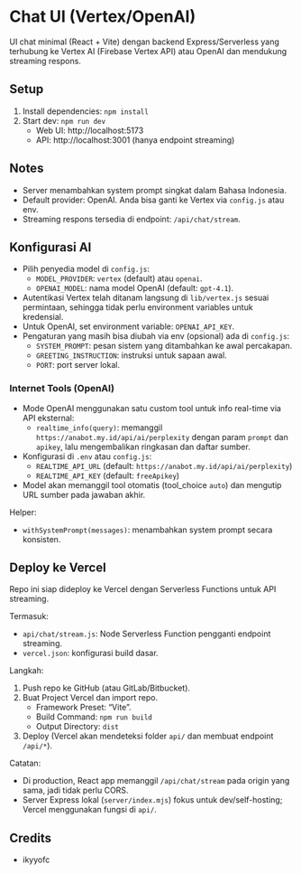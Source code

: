 # Chat UI (Vertex/OpenAI)

UI chat minimal (React + Vite) dengan backend Express/Serverless yang terhubung ke Vertex AI (Firebase Vertex API) atau OpenAI dan mendukung streaming respons.

## Setup

1. Install dependencies: `npm install`
2. Start dev: `npm run dev`
   - Web UI: http://localhost:5173
   - API: http://localhost:3001 (hanya endpoint streaming)

## Notes

- Server menambahkan system prompt singkat dalam Bahasa Indonesia.
- Default provider: OpenAI. Anda bisa ganti ke Vertex via `config.js` atau env.
- Streaming respons tersedia di endpoint: `/api/chat/stream`.

## Konfigurasi AI

- Pilih penyedia model di `config.js`:
  - `MODEL_PROVIDER`: `vertex` (default) atau `openai`.
  - `OPENAI_MODEL`: nama model OpenAI (default: `gpt-4.1`).
- Autentikasi Vertex telah ditanam langsung di `lib/vertex.js` sesuai permintaan, sehingga tidak perlu environment variables untuk kredensial.
- Untuk OpenAI, set environment variable: `OPENAI_API_KEY`.
- Pengaturan yang masih bisa diubah via env (opsional) ada di `config.js`:
  - `SYSTEM_PROMPT`: pesan sistem yang ditambahkan ke awal percakapan.
  - `GREETING_INSTRUCTION`: instruksi untuk sapaan awal.
  - `PORT`: port server lokal.

### Internet Tools (OpenAI)

- Mode OpenAI menggunakan satu custom tool untuk info real-time via API eksternal:
  - `realtime_info(query)`: memanggil `https://anabot.my.id/api/ai/perplexity` dengan param `prompt` dan `apikey`, lalu mengembalikan ringkasan dan daftar sumber.
- Konfigurasi di `.env` atau `config.js`:
  - `REALTIME_API_URL` (default: `https://anabot.my.id/api/ai/perplexity`)
  - `REALTIME_API_KEY` (default: `freeApikey`)
- Model akan memanggil tool otomatis (tool_choice `auto`) dan mengutip URL sumber pada jawaban akhir.

Helper:
- `withSystemPrompt(messages)`: menambahkan system prompt secara konsisten.

## Deploy ke Vercel

Repo ini siap dideploy ke Vercel dengan Serverless Functions untuk API streaming.

Termasuk:
- `api/chat/stream.js`: Node Serverless Function pengganti endpoint streaming.
- `vercel.json`: konfigurasi build dasar.

Langkah:
1. Push repo ke GitHub (atau GitLab/Bitbucket).
2. Buat Project Vercel dan import repo.
   - Framework Preset: “Vite”.
   - Build Command: `npm run build`
   - Output Directory: `dist`
3. Deploy (Vercel akan mendeteksi folder `api/` dan membuat endpoint `/api/*`).

Catatan:
- Di production, React app memanggil `/api/chat/stream` pada origin yang sama, jadi tidak perlu CORS.
- Server Express lokal (`server/index.mjs`) fokus untuk dev/self-hosting; Vercel menggunakan fungsi di `api/`.

## Credits

- ikyyofc
